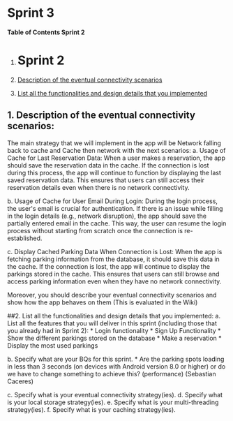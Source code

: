 # Sprint 3

**Table of Contents Sprint 2**
1. # Sprint 2

1. [Description of the eventual connectivity scenarios](#1-description-of-the-eventual-connectivity-scenarios)
2. [ List all the functionalities and design details that you implemented](#2-list-of-all-the-functionalities-and-design-details)



## 1. Description of the eventual connectivity scenarios:
The main strategy that we will implement in the app will be Network falling back to cache and Cache then network with the next scenarios:
a. Usage of Cache for Last Reservation Data: When a user makes a reservation, the app should save the reservation data in the cache. If the connection is lost during this process, the app will continue to function by displaying the last saved reservation data. This ensures that users can still access their reservation details even when there is no network connectivity.

b. Usage of Cache for User Email During Login: During the login process, the user's email is crucial for authentication. If there is an issue while filling in the login details (e.g., network disruption), the app should save the partially entered email in the cache. This way, the user can resume the login process without starting from scratch once the connection is re-established.

c. Display Cached Parking Data When Connection is Lost: When the app is fetching parking information from the database, it should save this data in the cache. If the connection is lost, the app will continue to display the parkings stored in the cache. This ensures that users can still browse and access parking information even when they have no network connectivity.

Moreover, you should describe your eventual connectivity 
scenarios and show how the app behaves on them (This is evaluated in the Wiki)


##2. List all the functionalities and design details that you implemented:
a. List all the features that you will deliver in this sprint (including those that 
you already had in Sprint 2):
    * Login functionality
    * Sign Up Functionality
    * Show the different parkings stored on the database
    * Make a reservation
    * Display the most used parkings

b. Specify what are your BQs for this sprint.
    * Are the parking spots loading in less than 3 seconds (on devices with Android version 8.0 or higher) or do we have to change something to achieve this? (performance) (Sebastian Caceres)

c. Specify what is your eventual connectivity strategy(ies).
d. Specify what is your local storage strategy(ies).
e. Specify what is your multi-threading strategy(ies).
f. Specify what is your caching strategy(ies).
